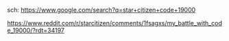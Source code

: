sch: https://www.google.com/search?q=star+citizen+code+19000

https://www.reddit.com/r/starcitizen/comments/1fsagxs/my_battle_with_code_19000/?rdt=34197
